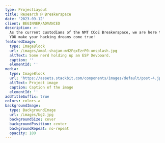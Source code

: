 ```yaml
---
type: ProjectLayout
title: Research @ Breakerspace
date: '2023-09-12'
client: BEGINNER/ADVANCED
description: >-
  As the current custodians of the NMT CCoE Breakerspace, we are here to help
  YOU make your hacking dreams come true!
featuredImage:
  type: ImageBlock
  url: /images/amal-shajan-mH2FqxEzrP0-unsplash.jpg
  altText: Some nerd holding up an ESP Devboard.
  caption: ''
  elementId: ''
media:
  type: ImageBlock
  url: 'https://assets.stackbit.com/components/images/default/post-4.jpeg'
  altText: Project image
  caption: Caption of the image
  elementId: ''
addTitleSuffix: true
colors: colors-a
backgroundImage:
  type: BackgroundImage
  url: /images/bg2.jpg
  backgroundSize: cover
  backgroundPosition: center
  backgroundRepeat: no-repeat
  opacity: 100
---
```

